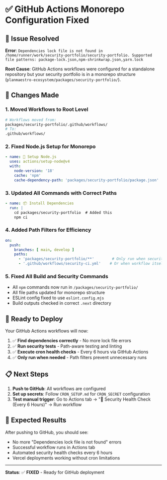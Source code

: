 # ✅ GitHub Actions Monorepo Configuration Fixed

## 🚨 Issue Resolved

**Error**: `Dependencies lock file is not found in /home/runner/work/security-portfolio/security-portfolio. Supported file patterns: package-lock.json,npm-shrinkwrap.json,yarn.lock`

**Root Cause**: GitHub Actions workflows were configured for a standalone repository but your security portfolio is in a monorepo structure (`planmaestro-ecosystem/packages/security-portfolio/`).

## 🔧 Changes Made

### 1. **Moved Workflows to Root Level**
```bash
# Workflows moved from:
packages/security-portfolio/.github/workflows/
# To:
.github/workflows/
```

### 2. **Fixed Node.js Setup for Monorepo**
```yaml
- name: 🔧 Setup Node.js
  uses: actions/setup-node@v4
  with:
    node-version: '18'
    cache: 'npm'
    cache-dependency-path: 'packages/security-portfolio/package.json'  # Added this
```

### 3. **Updated All Commands with Correct Paths**
```yaml
- name: 📦 Install Dependencies
  run: |
    cd packages/security-portfolio  # Added this
    npm ci
```

### 4. **Added Path Filters for Efficiency**
```yaml
on:
  push:
    branches: [ main, develop ]
    paths:
      - 'packages/security-portfolio/**'        # Only run when security portfolio changes
      - '.github/workflows/security-ci.yml'    # Or when workflow itself changes
```

### 5. **Fixed All Build and Security Commands**
- All `npm` commands now run in `/packages/security-portfolio/`
- All file paths updated for monorepo structure
- ESLint config fixed to use `eslint.config.mjs`
- Build outputs checked in correct `.next` directory

## 🚀 Ready to Deploy

Your GitHub Actions workflows will now:

1. ✅ **Find dependencies correctly** - No more lock file errors
2. ✅ **Run security tests** - Path-aware testing and linting
3. ✅ **Execute cron health checks** - Every 6 hours via GitHub Actions
4. ✅ **Only run when needed** - Path filters prevent unnecessary runs

## 📋 Next Steps

1. **Push to GitHub**: All workflows are configured
2. **Set up secrets**: Follow `CRON_SETUP.md` for `CRON_SECRET` configuration
3. **Test manual trigger**: Go to Actions tab → "🔐 Security Health Check (Every 6 Hours)" → Run workflow

## 🎯 Expected Results

After pushing to GitHub, you should see:
- No more "Dependencies lock file is not found" errors
- Successful workflow runs in Actions tab
- Automated security health checks every 6 hours
- Vercel deployments working without cron limitations

---

**Status**: ✅ **FIXED** - Ready for GitHub deployment
